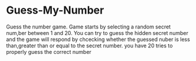 # Guess-My-Number
Guess the number game.
Game starts by selecting a random secret num,ber between 1 and 20.
You can try to guess the hidden secret number and the game will respond by chcecking whether the guessed nuber is less than,greater than or equal to the secret number.
you have 20 tries to properly guess the correct number
